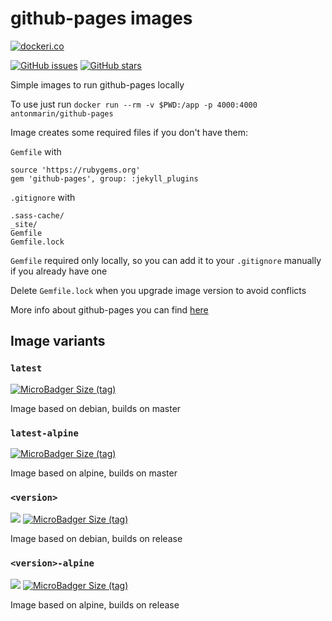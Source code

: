 # github-pages images

[![dockeri.co](http://dockeri.co/image/antonmarin/github-pages)](https://hub.docker.com/r/antonmarin/github-pages/)

[![GitHub issues](https://img.shields.io/github/issues/antonmarin/github-pages.svg "GitHub issues")](https://github.com/antonmarin/github-pages) [![GitHub stars](https://img.shields.io/github/stars/antonmarin/github-pages.svg "GitHub stars")](https://github.com/antonmarin/github-pages)

Simple images to run github-pages locally

To use just run `docker run --rm -v $PWD:/app -p 4000:4000 antonmarin/github-pages`

Image creates some required files if you don't have them: 

`Gemfile` with
```
source 'https://rubygems.org'
gem 'github-pages', group: :jekyll_plugins
```

`.gitignore` with
```
.sass-cache/
_site/
Gemfile
Gemfile.lock
```

`Gemfile` required only locally, so you can add it to your `.gitignore` manually if you already have one

Delete `Gemfile.lock` when you upgrade image version to avoid conflicts

More info about github-pages you can find [here](https://help.github.com/categories/customizing-github-pages/)

## Image variants

### `latest`

[![MicroBadger Size (tag)](https://img.shields.io/microbadger/image-size/antonmarin/github-pages/latest.svg?style=flat)](https://hub.docker.com/r/antonmarin/github-pages/)

Image based on debian, builds on master

### `latest-alpine`

[![MicroBadger Size (tag)](https://img.shields.io/microbadger/image-size/antonmarin/github-pages/latest-alpine.svg?style=flat)](https://hub.docker.com/r/antonmarin/github-pages/)

Image based on alpine, builds on master

### `<version>`

[![](https://images.microbadger.com/badges/version/antonmarin/github-pages:202.svg)](https://microbadger.com/images/antonmarin/github-pages:202) [![MicroBadger Size (tag)](https://img.shields.io/microbadger/image-size/antonmarin/github-pages/202.svg?style=flat)](https://hub.docker.com/r/antonmarin/github-pages/)

Image based on debian, builds on release

### `<version>-alpine`

[![](https://images.microbadger.com/badges/version/antonmarin/github-pages:202-alpine.svg)](https://microbadger.com/images/antonmarin/github-pages:202-alpine) [![MicroBadger Size (tag)](https://img.shields.io/microbadger/image-size/antonmarin/github-pages/202-alpine.svg?style=flat)](https://hub.docker.com/r/antonmarin/github-pages/)

Image based on alpine, builds on release
 
